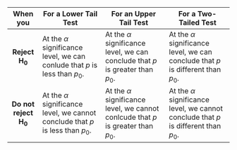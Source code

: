 | **When you** | **For a Lower Tail Test** | **For an Upper Tail Test** | **For a Two-Tailed Test** |
|:--:|----|----|----|
| **Reject $\mathbf{H_0}$** | At the $\alpha$ significance level, we can conlude that $p$ is less than $p_0$. | At the $\alpha$ significance level, we can conclude that $p$ is greater than $p_0$. | At the $\alpha$ significance level, we can conclude that $p$ is different than $p_0$. |
| **Do not reject $\mathbf{H_0}$** | At the $\alpha$ significance level, we cannot conclude that $p$ is less than $p_0$. | At the $\alpha$ significance level, we cannot conlcude that $p$ is greater than $p_0$. | At the $\alpha$ significance level, we cannot conclude that $p$ is different than $p_0$. |